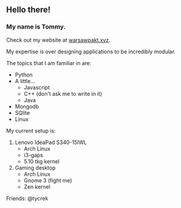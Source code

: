 ## Hello there!

### My name is Tommy.

Check out my website at [warsawpakt.xyz](https://warsawpakt.xyz).

My expertise is over designing applications to be incredibly modular.

The topics that I am familiar in are:

+ Python
+ A little...
    + Javascript
    + C++ (don't ask me to write in it)
    + Java
+ Mongodb
+ SQlite
+ Linux

My current setup is:
1. Lenovo IdeaPad S340-15IWL 
    * Arch Linux
    * i3-gaps
    * 5.10 tkg kernel
2. Gaming desktop
    * Arch Linux
    * Gnome 3 (fight me)
    * Zen kernel


Friends:
    @tycrek
